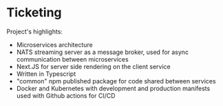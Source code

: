 # Ticketing

Project's highlights:

* Microservices architecture
* NATS streaming server as a message broker, used for async communication between microservices
* Next.JS for server side rendering on the client service
* Written in Typescript
* "common" npm published package for code shared between services
* Docker and Kubernetes with development and production manifests used with Github actions for CI/CD